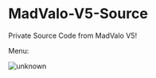 # MadValo-V5-Source
Private Source Code from MadValo V5!

Menu:

![unknown](https://user-images.githubusercontent.com/116123222/196553493-48adad3f-af8e-4072-8620-73c78b7a8beb.png)
